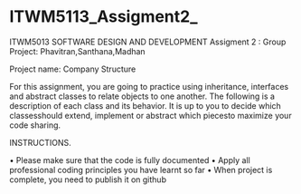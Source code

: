 # ITWM5113_Assigment2_

ITWM5013 SOFTWARE DESIGN AND DEVELOPMENT Assigment 2 : Group Project: Phavitran,Santhana,Madhan 

Project name: Company Structure

For this assignment, you are going to practice using inheritance, interfaces and abstract classes to relate objects to one another. The following is a description of each class and its behavior. It is up to you to decide which classesshould extend, implement or abstract which piecesto maximize your code sharing.

INSTRUCTIONS.

• Please make sure that the code is fully documented • Apply all professional coding principles you have learnt so far • When project is complete, you need to publish it on github

